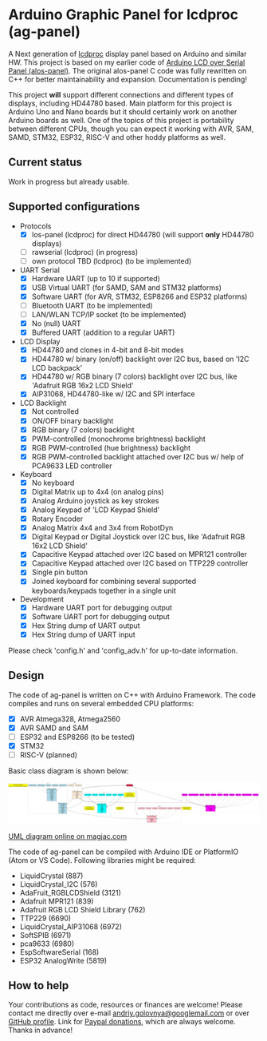 # Arduino Graphic Panel for lcdproc (ag-panel)

A Next generation of [lcdproc](http://lcdproc.sourceforge.net/) display panel based on Arduino and similar HW.
This project is based on my earlier code of [Arduino LCD over Serial Panel (alos-panel)](https://github.com/red-scorp/alos-panel).
The original alos-panel C code was fully rewritten on C++ for better maintainability and expansion.
Documentation is pending!

This project **will** support different connections and different types of displays, including HD44780 based.
Main platform for this project is Arduino Uno and Nano boards but it should certainly work on another Arduino boards as well.
One of the topics of this project is portability between different CPUs, though you can expect it working with AVR, SAM, SAMD, STM32, ESP32, RISC-V and other hoddy platforms as well.

## Current status
Work in progress but already usable.

## Supported configurations
- Protocols
  - [x] los-panel (lcdproc) for direct HD44780 (will support **only** HD44780 displays)
  - [ ] rawserial (lcdproc) (in progress)
  - [ ] own protocol TBD (lcdproc) (to be implemented)
- UART Serial
  - [x] Hardware UART (up to 10 if supported)
  - [x] USB Virtual UART (for SAMD, SAM and STM32 platforms)
  - [x] Software UART (for AVR, STM32, ESP8266 and ESP32 platforms)
  - [ ] Bluetooth UART (to be implemented)
  - [ ] LAN/WLAN TCP/IP socket (to be implemented)
  - [x] No (null) UART
  - [x] Buffered UART (addition to a regular UART)
- LCD Display
  - [x] HD44780 and clones in 4-bit and 8-bit modes
  - [x] HD44780 w/ binary (on/off) backlight over I2C bus, based on 'I2C LCD backpack'
  - [x] HD44780 w/ RGB binary (7 colors) backlight over I2C bus, like 'Adafruit RGB 16x2 LCD Shield'
  - [x] AIP31068, HD44780-like w/ I2C and SPI interface
- LCD Backlight
  - [x] Not controlled
  - [x] ON/OFF binary backlight
  - [x] RGB binary (7 colors) backlight
  - [x] PWM-controlled (monochrome brightness) backlight
  - [x] RGB PWM-controlled (hue brightness) backlight
  - [x] RGB PWM-controlled backlight attached over I2C bus w/ help of PCA9633 LED controller
- Keyboard
  - [x] No keyboard
  - [x] Digital Matrix up to 4x4 (on analog pins)
  - [x] Analog Arduino joystick as key strokes
  - [x] Analog Keypad of 'LCD Keypad Shield'
  - [x] Rotary Encoder
  - [x] Analog Matrix 4x4 and 3x4 from RobotDyn
  - [x] Digital Keypad or Digital Joystick over I2C bus, like 'Adafruit RGB 16x2 LCD Shield'
  - [x] Capacitive Keypad attached over I2C based on MPR121 controller
  - [x] Capacitive Keypad attached over I2C based on TTP229 controller
  - [x] Single pin button
  - [x] Joined keyboard for combining several supported keyboards/keypads together in a single unit
- Development
  - [x] Hardware UART port for debugging output
  - [x] Software UART port for debugging output
  - [x] Hex String dump of UART output
  - [x] Hex String dump of UART input

Please check 'config.h' and 'config_adv.h' for up-to-date information.

## Design

The code of ag-panel is written on C++ with Arduino Framework.
The code compiles and runs on several embedded CPU platforms:
- [x] AVR Atmega328, Atmega2560
- [x] AVR SAMD and SAM
- [ ] ESP32 and ESP8266 (to be tested)
- [x] STM32
- [ ] RISC-V (planned)

Basic class diagram is shown below:

![UML diagram generated from DOT below](/img/class_diagram.png)

[UML diagram online on magjac.com](http://magjac.com/graphviz-visual-editor/?dot=digraph%20class_diagram%20%7B%0A%0A%20%20%20%20node%20%5B%0A%20%20%20%20%20%20%20%20shape%20%3D%20record%0A%20%20%20%20%5D%0A%20%20%20%20compound%20%3D%20true%0A%0A%20%20%20%20%2F%2A%20Header%20with%20version%20information%20%2A%2F%0A%20%20%20%20main_note%20%5B%0A%20%20%20%20%20%20%20%20shape%20%3D%20note%0A%20%20%20%20%20%20%20%20style%20%3D%20filled%0A%20%20%20%20%20%20%20%20fillcolor%20%3D%20yellow%0A%20%20%20%20%20%20%20%20label%20%3D%20%22AG-Panel%20Project%20Class%20Diagramm%20v0.2a%5Cn%28C%29%202020%20Andriy%20Golovnya%5CnAuthor%3A%20Andriy%20Golovnya%20%28andriy.golovnya%40googlemail.com%29%22%0A%20%20%20%20%5D%0A%0A%20%20%20%20%2F%2A%20Backlights%20group%20of%20classes%20%2A%2F%0A%20%20%20%20subgraph%20cluster_backlights%20%7B%0A%20%20%20%20%20%20%20%20node%20%5B%0A%20%20%20%20%20%20%20%20%20%20%20%20style%20%3D%20filled%0A%20%20%20%20%20%20%20%20%20%20%20%20fillcolor%20%3D%20%22pink%22%0A%20%20%20%20%20%20%20%20%5D%0A%20%20%20%20%20%20%20%20style%20%3D%20dotted%0A%20%20%20%20%20%20%20%20label%20%3D%20%22Backlights%22%0A%20%20%20%20%20%20%20%20AbstractBacklight%20%5B%0A%20%20%20%20%20%20%20%20%20%20%20%20label%20%3D%20%22%7B%5C%3Cabstract%5C%3EAbstractBacklight%7C%7C%2BSetOn%28%29%5Cn%2BSetBrightness%28%29%5Cn%2BSetRGB%28%29%5Cn-Init%28%29%5Cn-Exit%28%29%7D%22%0A%20%20%20%20%20%20%20%20%5D%0A%20%20%20%20%20%20%20%20BinaryBacklight%20-%3E%20AbstractBacklight%20%5Bstyle%20%3D%20dashed%5D%0A%20%20%20%20%20%20%20%20I2CRGBPWMBacklight%20-%3E%20AbstractBacklight%20%5Bstyle%20%3D%20dashed%5D%0A%20%20%20%20%20%20%20%20NoneBacklight%20-%3E%20AbstractBacklight%20%5Bstyle%20%3D%20dashed%5D%0A%20%20%20%20%20%20%20%20PWMBacklight%20-%3E%20AbstractBacklight%20%5Bstyle%20%3D%20dashed%5D%0A%20%20%20%20%20%20%20%20RGBBinaryBacklight%20-%3E%20AbstractBacklight%20%5Bstyle%20%3D%20dashed%5D%0A%20%20%20%20%20%20%20%20RGBPWMBacklight%20-%3E%20AbstractBacklight%20%5Bstyle%20%3D%20dashed%5D%0A%20%20%20%20%7D%0A%0A%20%20%20%20%2F%2A%20LCDs%20group%20of%20classes%20%2A%2F%0A%20%20%20%20subgraph%20cluster_lcds%20%7B%0A%20%20%20%20%20%20%20%20node%20%5B%0A%20%20%20%20%20%20%20%20%20%20%20%20style%20%3D%20filled%0A%20%20%20%20%20%20%20%20%20%20%20%20fillcolor%20%3D%20%22lightblue%22%0A%20%20%20%20%20%20%20%20%5D%0A%20%20%20%20%20%20%20%20style%20%3D%20dotted%0A%20%20%20%20%20%20%20%20label%20%3D%20%22LCDs%22%0A%20%20%20%20%20%20%20%20AbstractLCD%20%5B%0A%20%20%20%20%20%20%20%20%20%20%20%20label%20%3D%20%22%7B%5C%3Cabstract%5C%3EAbstractLCD%7C%2Am_Backlight%5Cn%2Am_Columns%5Cn%2Am_Rows%7C%2BSetBacklight%28%29%5Cn%2BClear%28%29%5Cn%2BSetCursor%28%29%5Cn%2BPrint%28%29%5Cn%2BGetColumns%28%29%5Cn%2BGetRows%28%29%5Cn-Init%28%29%5Cn-Exit%28%29%7D%22%0A%20%20%20%20%20%20%20%20%5D%0A%20%20%20%20%20%20%20%20AbstractTextLCD%20%5B%0A%20%20%20%20%20%20%20%20%20%20%20%20label%20%3D%20%22%7B%5C%3Cabstract%5C%3EAbstractTextLCD%7C%2Am_Backlight%5Cn%2Am_Columns%5Cn%2Am_Rows%7C%2BSetBacklight%28%29%5Cn%2BClear%28%29%5Cn%2BSetCursor%28%29%5Cn%2BPrint%28%29%5Cn%2BGetColumns%28%29%5Cn%2BGetRows%28%29%5Cn%2BWrite%28%29%5Cn%2BCommand%28%29%5Cn-Init%28%29%5Cn-Exit%28%29%7D%22%0A%20%20%20%20%20%20%20%20%5D%0A%20%20%20%20%20%20%20%20AbstractTextLCD%20-%3E%20AbstractLCD%20%5Bstyle%20%3D%20solid%5D%0A%20%20%20%20%20%20%20%20I2CAIP31068TextLCD%20-%3E%20AbstractTextLCD%20%5Bstyle%20%3D%20dashed%5D%0A%20%20%20%20%20%20%20%20I2CPCF8574TextLCD%20-%3E%20AbstractTextLCD%20%5Bstyle%20%3D%20dashed%5D%0A%20%20%20%20%20%20%20%20I2CRGBTextLCD%20-%3E%20AbstractTextLCD%20%5Bstyle%20%3D%20dashed%5D%0A%20%20%20%20%20%20%20%20PPITextLCD%20-%3E%20AbstractTextLCD%20%5Bstyle%20%3D%20dashed%5D%0A%20%20%20%20%20%20%20%20SPIAIP31068TextLCD%20-%3E%20AbstractTextLCD%20%5Bstyle%20%3D%20dashed%5D%0A%20%20%20%20%7D%0A%0A%20%20%20%20%2F%2A%20UARTSs%20group%20of%20classes%20%2A%2F%0A%20%20%20%20subgraph%20cluster_uarts%20%7B%0A%20%20%20%20%20%20%20%20node%20%5B%0A%20%20%20%20%20%20%20%20%20%20%20%20style%20%3D%20filled%0A%20%20%20%20%20%20%20%20%20%20%20%20fillcolor%20%3D%20%22cyan%22%0A%20%20%20%20%20%20%20%20%5D%0A%20%20%20%20%20%20%20%20style%20%3D%20dotted%0A%20%20%20%20%20%20%20%20label%20%3D%20%22UARTs%22%0A%20%20%20%20%20%20%20%20AbstractUART%20%5B%0A%20%20%20%20%20%20%20%20%20%20%20%20label%20%3D%20%22%7B%5C%3Cabstract%5C%3EAbstractUART%7C%2Am_BaudRate%7C%2BPutCh%28%29%5Cn%2BGetCh%28%29%5Cn%2BPrefill%28%29%5Cn%2BAvailable%28%29%5Cn%2BGetBaudRate%28%29%5Cn%2BPutStr%28%29%5Cn-Init%28%29%5Cn-Exit%28%29%7D%22%0A%20%20%20%20%20%20%20%20%5D%0A%20%20%20%20%20%20%20%20BufferedUART%20-%3E%20AbstractUART%20%5Bstyle%20%3D%20dashed%5D%0A%20%20%20%20%20%20%20%20BufferedUART%20-%3E%20AbstractUART%20%5Bstyle%20%3D%20solid%2C%20dir%20%3D%20both%2C%20arrowhead%20%3D%20open%2C%20arrowtail%20%3D%20ediamond%2C%20headlabel%20%3D%20%221%22%5D%0A%20%20%20%20%20%20%20%20BufferedUART%20-%3E%20note_for_BufferedUART%20%5Bstyle%20%3D%20dashed%2C%20dir%20%3D%20none%5D%0A%20%20%20%20%20%20%20%20HardwareUART%20-%3E%20AbstractUART%20%5Bstyle%20%3D%20dashed%5D%0A%20%20%20%20%20%20%20%20NoneUART%20-%3E%20AbstractUART%20%5Bstyle%20%3D%20dashed%5D%0A%20%20%20%20%20%20%20%20SoftwareUART%20-%3E%20AbstractUART%20%5Bstyle%20%3D%20dashed%5D%0A%20%20%20%20%20%20%20%20USBVirtualUART%20-%3E%20AbstractUART%20%5Bstyle%20%3D%20dashed%5D%0A%20%20%20%20%20%20%20%20TextLoggingUART%20-%3E%20AbstractUART%20%5Bstyle%20%3D%20dashed%5D%0A%20%20%20%20%20%20%20%20TextLoggingUART%20-%3E%20AbstractUART%20%5Bstyle%20%3D%20solid%2C%20dir%20%3D%20both%2C%20arrowhead%20%3D%20open%2C%20arrowtail%20%3D%20ediamond%2C%20headlabel%20%3D%20%222%22%5D%0A%20%20%20%20%20%20%20%20TextLoggingUART%20-%3E%20note_for_TextLoggingUART%20%5Bstyle%20%3D%20dashed%2C%20dir%20%3D%20none%5D%0A%20%20%20%20%20%20%20%20%2F%2A%20UARTs%20Notes%20%2A%2F%0A%20%20%20%20%20%20%20%20note_for_BufferedUART%20%5B%0A%20%20%20%20%20%20%20%20%20%20%20%20shape%20%3D%20note%0A%20%20%20%20%20%20%20%20%20%20%20%20style%20%3D%20filled%0A%20%20%20%20%20%20%20%20%20%20%20%20fillcolor%20%3D%20yellow%0A%20%20%20%20%20%20%20%20%20%20%20%20label%20%3D%20%22Uses%20another%20UART%5Cnclass%20and%20implements%5Cnan%20extra%20buffer%20for%20it%22%0A%20%20%20%20%20%20%20%20%5D%0A%20%20%20%20%20%20%20%20note_for_TextLoggingUART%20%5B%0A%20%20%20%20%20%20%20%20%20%20%20%20shape%20%3D%20note%0A%20%20%20%20%20%20%20%20%20%20%20%20style%20%3D%20filled%0A%20%20%20%20%20%20%20%20%20%20%20%20fillcolor%20%3D%20yellow%0A%20%20%20%20%20%20%20%20%20%20%20%20label%20%3D%20%22Uses%20first%20UART%20as%5Cntransparent%20input%2Foutput%5Cnand%20second%20UART%20for%20logging%5Cnof%20trafic%20in%20text%20form%22%0A%20%20%20%20%20%20%20%20%5D%0A%20%20%20%20%7D%0A%0A%20%20%20%20%2F%2A%20Keyboards%20group%20of%20classes%20%2A%2F%0A%20%20%20%20subgraph%20cluster_keyboards%20%7B%0A%20%20%20%20%20%20%20%20node%20%5B%0A%20%20%20%20%20%20%20%20%20%20%20%20style%20%3D%20filled%0A%20%20%20%20%20%20%20%20%20%20%20%20fillcolor%20%3D%20%22magenta%22%0A%20%20%20%20%20%20%20%20%5D%0A%20%20%20%20%20%20%20%20style%20%3D%20dotted%0A%20%20%20%20%20%20%20%20label%20%3D%20%22Keyboards%22%0A%20%20%20%20%20%20%20%20AbstractKeyboard%20%5B%0A%20%20%20%20%20%20%20%20%20%20%20%20label%20%3D%20%22%7B%5C%3Cabstract%5C%3EAbstractKeyboard%7C%7C%2BGetKey%28%29%5Cn%2BGetKeyCount%28%29%5Cn-Init%28%29%5Cn-Exit%28%29%7D%22%0A%20%20%20%20%20%20%20%20%5D%0A%20%20%20%20%20%20%20%20AnalogJoystick%20-%3E%20AbstractKeyboard%20%5Bstyle%20%3D%20dashed%5D%0A%20%20%20%20%20%20%20%20AnalogKeypad%20-%3E%20AbstractKeyboard%20%5Bstyle%20%3D%20dashed%5D%0A%20%20%20%20%20%20%20%20AnalogMatrix%20-%3E%20AbstractKeyboard%20%5Bstyle%20%3D%20dashed%5D%0A%20%20%20%20%20%20%20%20DigitalMatrix%20-%3E%20AbstractKeyboard%20%5Bstyle%20%3D%20dashed%5D%0A%20%20%20%20%20%20%20%20I2CMPR121CapacitiveKeypad%20-%3E%20AbstractKeyboard%20%5Bstyle%20%3D%20dashed%5D%0A%20%20%20%20%20%20%20%20I2CRGBKeypad%20-%3E%20AbstractKeyboard%20%5Bstyle%20%3D%20dashed%5D%0A%20%20%20%20%20%20%20%20I2CTTP229CapacitiveKeypad%20-%3E%20AbstractKeyboard%20%5Bstyle%20%3D%20dashed%5D%0A%20%20%20%20%20%20%20%20JoinedKeyboard%20-%3E%20AbstractKeyboard%20%5Bstyle%20%3D%20dashed%5D%0A%20%20%20%20%20%20%20%20JoinedKeyboard%20-%3E%20AbstractKeyboard%20%5Bstyle%20%3D%20solid%2C%20dir%20%3D%20both%2C%20arrowhead%20%3D%20open%2C%20arrowtail%20%3D%20ediamond%2C%20headlabel%20%3D%20%221..%2A%22%5D%0A%20%20%20%20%20%20%20%20JoinedKeyboard%20-%3E%20note_for_JoinedKeyboard%20%5Bstyle%20%3D%20dashed%2C%20dir%20%3D%20none%5D%0A%20%20%20%20%20%20%20%20NoneKeyboard%20-%3E%20AbstractKeyboard%20%5Bstyle%20%3D%20dashed%5D%0A%20%20%20%20%20%20%20%20RotaryEncoder%20-%3E%20AbstractKeyboard%20%5Bstyle%20%3D%20dashed%5D%0A%20%20%20%20%20%20%20%20SimpleButton%20-%3E%20AbstractKeyboard%20%5Bstyle%20%3D%20dashed%5D%0A%20%20%20%20%20%20%20%20%2F%2A%20Keybords%20notes%20%2A%2F%0A%20%20%20%20%20%20%20%20note_for_JoinedKeyboard%20%5B%0A%20%20%20%20%20%20%20%20%20%20%20%20shape%20%3D%20note%0A%20%20%20%20%20%20%20%20%20%20%20%20style%20%3D%20filled%0A%20%20%20%20%20%20%20%20%20%20%20%20fillcolor%20%3D%20yellow%0A%20%20%20%20%20%20%20%20%20%20%20%20label%20%3D%20%22Combines%20several%20keyboards%5Cnand%20presents%20them%20as%5Cna%20single%20keyboard%20unit%22%0A%20%20%20%20%20%20%20%20%5D%0A%20%20%20%20%7D%0A%0A%20%20%20%20%2F%2A%20Protocols%20group%20of%20classes%20%2A%2F%0A%20%20%20%20subgraph%20cluster_protocols%20%7B%0A%20%20%20%20%20%20%20%20node%20%5B%0A%20%20%20%20%20%20%20%20%20%20%20%20style%20%3D%20filled%0A%20%20%20%20%20%20%20%20%20%20%20%20fillcolor%20%3D%20%22antiquewhite%22%0A%20%20%20%20%20%20%20%20%5D%0A%20%20%20%20%20%20%20%20style%20%3D%20dotted%0A%20%20%20%20%20%20%20%20label%20%3D%20%22Protocols%22%0A%20%20%20%20%20%20%20%20AbstractProtocol%20%5B%0A%20%20%20%20%20%20%20%20%20%20%20%20label%20%3D%20%22%7B%5C%3Cabstract%5C%3EAbstractProtocol%7C%2Am_UART%5Cn%2Am_LCD%5Cn%2Am_Keyboard%7C%2BLoop%28%29%5Cn%2BYield%28%29%5Cn-Init%28%29%5Cn-Exit%28%29%7D%22%0A%20%20%20%20%20%20%20%20%5D%0A%20%20%20%20%20%20%20%20LoSPanelProtocol%20-%3E%20AbstractProtocol%20%5Bstyle%20%3D%20dashed%5D%0A%20%20%20%20%20%20%20%20RawSerialProtocol%20-%3E%20AbstractProtocol%20%5Bstyle%20%3D%20dashed%5D%0A%20%20%20%20%7D%0A%0A%20%20%20%20%2F%2A%20Relationships%20of%20main%20classes%20%2A%2F%0A%20%20%20%20AbstractLCD%20-%3E%20AbstractBacklight%20%5Bstyle%20%3D%20solid%2C%20dir%20%3D%20both%2C%20arrowhead%20%3D%20open%2C%20arrowtail%20%3D%20ediamond%2C%20headlabel%20%3D%20%221%22%5D%0A%20%20%20%20AbstractProtocol%20-%3E%20AbstractLCD%20%5Bstyle%20%3D%20solid%2C%20dir%20%3D%20both%2C%20arrowhead%20%3D%20open%2C%20arrowtail%20%3D%20ediamond%2C%20headlabel%20%3D%20%221%22%5D%0A%20%20%20%20AbstractProtocol%20-%3E%20AbstractUART%20%5Bstyle%20%3D%20solid%2C%20dir%20%3D%20both%2C%20arrowhead%20%3D%20open%2C%20arrowtail%20%3D%20ediamond%2C%20headlabel%20%3D%20%221%22%5D%0A%20%20%20%20AbstractProtocol%20-%3E%20AbstractKeyboard%20%5Bstyle%20%3D%20solid%2C%20dir%20%3D%20both%2C%20arrowhead%20%3D%20open%2C%20arrowtail%20%3D%20ediamond%2C%20headlabel%20%3D%20%221%22%5D%0A%0A%20%20%20%20main%20%5B%0A%20%20%20%20%20%20%20%20style%20%3D%20filled%0A%20%20%20%20%20%20%20%20fillcolor%20%3D%20%22crimson%22%0A%20%20%20%20%20%20%20%20label%20%3D%20%22setup%28%29%20and%20loop%28%29%22%0A%20%20%20%20%5D%0A%20%20%20%20main%20-%3E%20AbstractBacklight%20%5Blhead%20%3D%20cluster_backlights%2C%20style%20%3D%20solid%2C%20dir%20%3D%20both%2C%20arrowhead%20%3D%20open%2C%20arrowtail%20%3D%20diamond%2C%20headlabel%20%3D%20%221%22%5D%0A%20%20%20%20main%20-%3E%20AbstractLCD%20%5Blhead%20%3D%20cluster_lcds%2C%20style%20%3D%20solid%2C%20dir%20%3D%20both%2C%20arrowhead%20%3D%20open%2C%20arrowtail%20%3D%20diamond%2C%20headlabel%20%3D%20%221%22%5D%0A%20%20%20%20main%20-%3E%20AbstractKeyboard%20%5Blhead%20%3D%20cluster_keyboards%2C%20style%20%3D%20solid%2C%20dir%20%3D%20both%2C%20arrowhead%20%3D%20open%2C%20arrowtail%20%3D%20diamond%2C%20headlabel%20%3D%20%221%22%5D%0A%20%20%20%20main%20-%3E%20AbstractProtocol%20%5Blhead%20%3D%20cluster_protocols%2C%20style%20%3D%20solid%2C%20dir%20%3D%20both%2C%20arrowhead%20%3D%20open%2C%20arrowtail%20%3D%20diamond%2C%20headlabel%20%3D%20%221%22%5D%0A%0A%20%20%20%20main%20-%3E%20note_for_main%20%5Bstyle%20%3D%20dashed%2C%20dir%20%3D%20none%5D%0A%20%20%20%20note_for_main%20%5B%0A%20%20%20%20%20%20%20%20shape%20%3D%20note%0A%20%20%20%20%20%20%20%20style%20%3D%20filled%0A%20%20%20%20%20%20%20%20fillcolor%20%3D%20yellow%0A%20%20%20%20%20%20%20%20label%20%3D%20%22Create%20instances%20of%5Cnproper%20classes%20based%20on%5Cnuser%20defined%20configuration%2C%5Cnlinks%20all%20classes%20together%5Cnand%20starts%20the%20protocol%20execution%22%0A%20%20%20%20%5D%0A%7D%0A)

The code of ag-panel can be compiled with Arduino IDE or PlatformIO (Atom or VS Code).
Following libraries might be required:
- LiquidCrystal (887)
- LiquidCrystal_I2C (576)
- AdaFruit_RGBLCDShield (3121)
- Adafruit MPR121 (839)
- Adafruit RGB LCD Shield Library (762)
- TTP229 (6690)
- LiquidCrystal_AIP31068 (6972)
- SoftSPIB (6971)
- pca9633 (6980)
- EspSoftwareSerial (168)
- ESP32 AnalogWrite (5819)

## How to help
Your contributions as code, resources or finances are welcome!
Please contact me directly over e-mail andriy.golovnya@googlemail.com or over [GitHub profile](https://github.com/red-scorp).
Link for [Paypal donations](http://paypal.me/redscorp), which are always welcome.
Thanks in advance!
